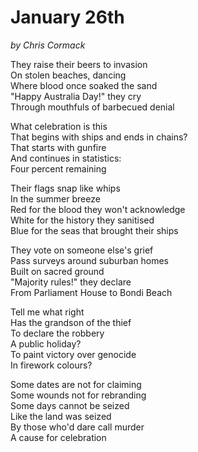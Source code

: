 # January 26th
*by Chris Cormack*

They raise their beers to invasion\
On stolen beaches, dancing\
Where blood once soaked the sand\
"Happy Australia Day!" they cry\
Through mouthfuls of barbecued denial

What celebration is this\
That begins with ships and ends in chains?\
That starts with gunfire\
And continues in statistics:\
Four percent remaining

Their flags snap like whips\
In the summer breeze\
Red for the blood they won't acknowledge\
White for the history they sanitised\
Blue for the seas that brought their ships

They vote on someone else's grief\
Pass surveys around suburban homes\
Built on sacred ground\
"Majority rules!" they declare\
From Parliament House to Bondi Beach

Tell me what right\
Has the grandson of the thief\
To declare the robbery\
A public holiday?\
To paint victory over genocide\
In firework colours?

Some dates are not for claiming\
Some wounds not for rebranding\
Some days cannot be seized\
Like the land was seized\
By those who'd dare call murder\
A cause for celebration